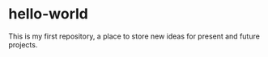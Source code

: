 # hello-world
This is my first repository, a place to store new ideas for present and future projects.
